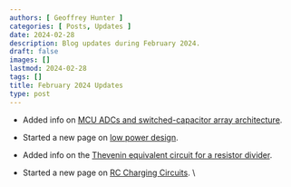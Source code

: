 ```yaml
---
authors: [ Geoffrey Hunter ]
categories: [ Posts, Updates ]
date: 2024-02-28
description: Blog updates during February 2024.
draft: false
images: []
lastmod: 2024-02-28
tags: []
title: February 2024 Updates
type: post
---
```


* Added info on [MCU ADCs and switched-capacitor array architecture](/electronics/components/analogue-to-digital-converters-adcs/).

* Started a new page on [low power design](/electronics/low-power-design/).

* Added info on the [Thevenin equivalent circuit for a resistor divider](/electronics/components/resistors/#thevenin-equivalent-circuit).

* Started a new page on [RC Charging Circuits](/electronics/circuit-design/rc-charging-circuits/).
\
